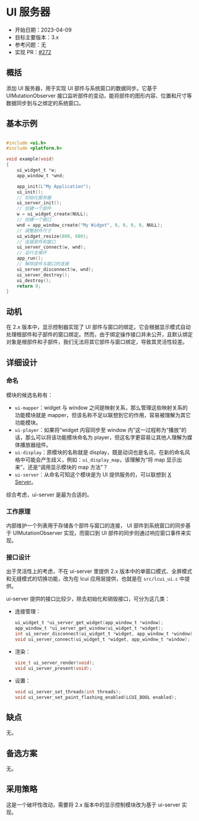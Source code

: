 # UI 服务器

- 开始日期：2023-04-09
- 目标主要版本：3.x
- 参考问题：无
- 实现 PR：[#272](https://github.com/lc-soft/LCUI/pull/272)

## 概括

添加 UI 服务器，用于实现 UI 部件与系统窗口的数据同步。它基于 UIMutationObserver 接口监听部件的变动，能将部件的图形内容、位置和尺寸等数据同步到与之绑定的系统窗口。

## 基本示例

```c

#include <ui.h>
#include <platform.h>

void example(void)
{
    ui_widget_t *w;
	app_window_t *wnd;

    app_init(L"My Application");
    ui_init();
    // 初始化服务器
    ui_server_init();
    // 创建一个部件
    w = ui_widget_create(NULL);
    // 创建一个窗口
    wnd = app_window_create("My Widget", 0, 0, 0, 0, NULL);
    // 调整部件尺寸
    ui_widget_resize(800, 600);
    // 连接部件和窗口
    ui_server_connect(w, wnd);
    // 运行主循环
    app_run();
    // 解除部件与窗口的连接
    ui_server_disconnect(w, wnd);
    ui_server_destroy();
	ui_destroy();
    return 0;
}
```

## 动机

在 2.x 版本中，显示控制器实现了 UI 部件与窗口的绑定。它会根据显示模式自动处理根部件和子部件的窗口绑定。然而，由于绑定操作接口并未公开，且默认绑定对象是根部件和子部件，我们无法将其它部件与窗口绑定，导致其灵活性较差。

## 详细设计

### 命名

模块的候选名称有：

- `ui-mapper`：widget 与 window 之间是映射关系，那么管理这些映射关系的功能模块就是 mapper，但该名称不足以联想到它的作用，容易被理解为其它功能模块。
- `ui-player`：如果将“widget 内容同步至 window 内”这一过程称为“播放”的话，那么可以将该功能模块命名为 player，但这名字更容易让其他人理解为媒体播放器组件。
- `ui-display`：原模块的名称就是 display，既是动词也是名词，在新的命名风格中可能会产生歧义，例如：`ui_display_map`，该理解为“将 map 显示出来”，还是“调用显示模块的 map 方法”？
- `ui-server`：从命名可知这个模块是为 UI 提供服务的，可以联想到 [X Server](https://www.x.org/wiki/XServer/)。

综合考虑，ui-server 是最为合适的。

### 工作原理

内部维护一个列表用于存储各个部件与窗口的连接， UI 部件到系统窗口的同步基于 UIMutationObserver 实现，而窗口到 UI 部件的同步则通过响应窗口事件来实现。

### 接口设计

出于灵活性上的考虑，不在 ui-server 里提供 2.x 版本中的单窗口模式、全屏模式和无缝模式的切换功能，改为在 lcui 应用层提供，也就是在 `src/lcui_ui.c` 中提供。

ui-server 提供的接口比较少，除去初始化和销毁接口，可分为这几类：

- 连接管理：
    ```c
    ui_widget_t *ui_server_get_widget(app_window_t *window);
    app_window_t *ui_server_get_window(ui_widget_t *widget);
    int ui_server_disconnect(ui_widget_t *widget, app_window_t *window);
    void ui_server_connect(ui_widget_t *widget, app_window_t *window);
    ```
- 渲染：
    ```c
    size_t ui_server_render(void);
    void ui_server_present(void);
    ```
- 设置：
    ```c
    void ui_server_set_threads(int threads);
    void ui_server_set_paint_flashing_enabled(LCUI_BOOL enabled);
    ```

## 缺点

无。

## 备选方案

无。

## 采用策略

这是一个破坏性改动，需要将 2.x 版本中的显示控制模块改为基于 ui-server 实现。
